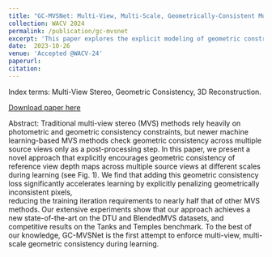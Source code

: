 ```yaml
---
title: "GC-MVSNet: Multi-View, Multi-Scale, Geometrically-Consistent Multi-View Stereo, WACV-2024"
collection: WACV 2024
permalink: /publication/gc-mvsnet
excerpt: 'This paper explores the explicit modeling of geometric constraints in multi-view stereo systems.'
date:  2023-10-26
venue: 'Accepted @WACV-24'
paperurl: 
citation: 
---
```

Index terms: Multi-View Stereo, Geometric Consistency, 3D Reconstruction.

[Download paper here](https://vkvats.github.io/files/gc-mvsnet-WACV24.pdf)

Abstract: Traditional multi-view stereo (MVS) methods rely heavily on
photometric and geometric consistency constraints, but
newer machine learning-based MVS methods check geometric
consistency across multiple source views only as a
post-processing step. In this paper, we present a novel 
approach that explicitly encourages
geometric consistency of reference view depth maps across
multiple source views at different scales during learning (see Fig. 1).
We find that adding this geometric consistency loss
significantly accelerates learning by explicitly
penalizing geometrically inconsistent pixels,  
reducing the training iteration requirements to nearly half
that of other MVS methods.
Our extensive experiments show that our approach 
achieves a new state-of-the-art on the DTU and
BlendedMVS datasets, and competitive results on the Tanks and
Temples benchmark. To the best of our knowledge,
GC-MVSNet is the first attempt to enforce multi-view, multi-scale 
geometric consistency during learning.
